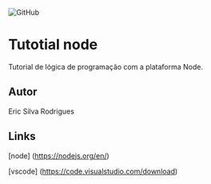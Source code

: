 ![GitHub](https://img.shields.io/github/license/ericsilvarodrigues/node)
# Tutotial node
Tutorial de lógica de programação com a plataforma Node.
## Autor 
Eric Silva Rodrigues 
## Links
[node] (https://nodejs.org/en/)

[vscode] (https://code.visualstudio.com/download)
